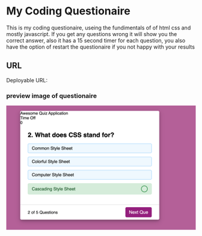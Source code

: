 # My Coding Questionaire 
This is my coding questionaire, useing the fundimentals of of html css and mostly javascript. If you get any questions wrong it will show you the correct answer, also it has a 15 second timer for each question, you also have the option of restart the questionaire if you not happy with your results

## URL
Deployable URL: 

### preview image of questionaire

![quiz](/images/Screenshot%202022-05-07%20at%2012.44.12.png)